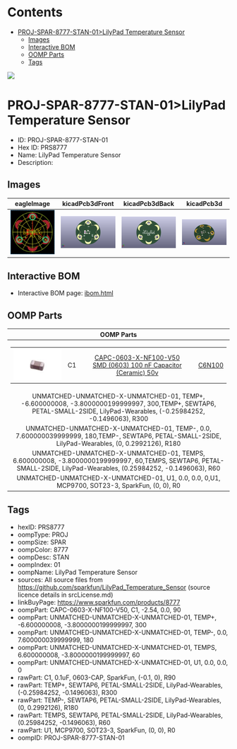 



Contents
========

* [PROJ-SPAR-8777-STAN-01>LilyPad Temperature Sensor](#proj-spar-8777-stan-01lilypad-temperature-sensor)
	* [Images](#images)
	* [Interactive BOM](#interactive-bom)
	* [OOMP Parts](#oomp-parts)
	* [Tags](#tags)
  
![][im]
# PROJ-SPAR-8777-STAN-01>LilyPad Temperature Sensor

- ID: PROJ-SPAR-8777-STAN-01
- Hex ID: PRS8777
- Name: LilyPad Temperature Sensor
- Description: 

## Images
  
  

|eagleImage|kicadPcb3dFront|kicadPcb3dBack|kicadPcb3d|
| :---: | :---: | :---: | :---: |
|[![eagleImage](eagleImage_140.png)](eagleImage_600.png)|[![kicadPcb3dFront](kicadPcb3dFront_140.png)](kicadPcb3dFront_600.png)|[![kicadPcb3dBack](kicadPcb3dBack_140.png)](kicadPcb3dBack_600.png)|[![kicadPcb3d](kicadPcb3d_140.png)](kicadPcb3d_600.png)|

## Interactive BOM

- Interactive BOM page: [ibom.html](kicad/bom/ibom.html)

## OOMP Parts
  

|OOMP Parts|
| :---: |
|<table><tr><td>![CAPC-0603-X-NF100-V50](https://raw.githubusercontent.com/oomlout/oomlout_OOMP_parts/main/CAPC-0603-X-NF100-V50/image_140.jpg)</td><td> C1</td><td>[CAPC-0603-X-NF100-V50<br>SMD (0603) 100 nF Capacitor (Ceramic) 50v](https://github.com/oomlout/oomlout_OOMP_parts/tree/main/CAPC-0603-X-NF100-V50/)</td><td>[C6N100](https://github.com/oomlout/oomlout_OOMP_parts/tree/main/CAPC-0603-X-NF100-V50/)</td></tr></table>|
|UNMATCHED-UNMATCHED-X-UNMATCHED-01, TEMP+, -6.600000008, -3.8000000199999997, 300,TEMP+, SEWTAP6, PETAL-SMALL-2SIDE, LilyPad-Wearables, (-0.25984252, -0.1496063), R300|
|UNMATCHED-UNMATCHED-X-UNMATCHED-01, TEMP-, 0.0, 7.600000039999999, 180,TEMP-, SEWTAP6, PETAL-SMALL-2SIDE, LilyPad-Wearables, (0, 0.2992126), R180|
|UNMATCHED-UNMATCHED-X-UNMATCHED-01, TEMPS, 6.600000008, -3.8000000199999997, 60,TEMPS, SEWTAP6, PETAL-SMALL-2SIDE, LilyPad-Wearables, (0.25984252, -0.1496063), R60|
|UNMATCHED-UNMATCHED-X-UNMATCHED-01, U1, 0.0, 0.0, 0,U1, MCP9700, SOT23-3, SparkFun, (0, 0), R0|

## Tags

- hexID: PRS8777
- oompType: PROJ
- oompSize: SPAR
- oompColor: 8777
- oompDesc: STAN
- oompIndex: 01
- oompName: LilyPad Temperature Sensor
- sources: All source files from https://github.com/sparkfun/LilyPad_Temperature_Sensor (source licence details in srcLicense.md)
- linkBuyPage: https://www.sparkfun.com/products/8777
- oompPart: CAPC-0603-X-NF100-V50, C1, -2.54, 0.0, 90
- oompPart: UNMATCHED-UNMATCHED-X-UNMATCHED-01, TEMP+, -6.600000008, -3.8000000199999997, 300
- oompPart: UNMATCHED-UNMATCHED-X-UNMATCHED-01, TEMP-, 0.0, 7.600000039999999, 180
- oompPart: UNMATCHED-UNMATCHED-X-UNMATCHED-01, TEMPS, 6.600000008, -3.8000000199999997, 60
- oompPart: UNMATCHED-UNMATCHED-X-UNMATCHED-01, U1, 0.0, 0.0, 0
- rawPart: C1, 0.1uF, 0603-CAP, SparkFun, (-0.1, 0), R90
- rawPart: TEMP+, SEWTAP6, PETAL-SMALL-2SIDE, LilyPad-Wearables, (-0.25984252, -0.1496063), R300
- rawPart: TEMP-, SEWTAP6, PETAL-SMALL-2SIDE, LilyPad-Wearables, (0, 0.2992126), R180
- rawPart: TEMPS, SEWTAP6, PETAL-SMALL-2SIDE, LilyPad-Wearables, (0.25984252, -0.1496063), R60
- rawPart: U1, MCP9700, SOT23-3, SparkFun, (0, 0), R0
- oompID: PROJ-SPAR-8777-STAN-01



[im]: kicadPcb3d_450.png
